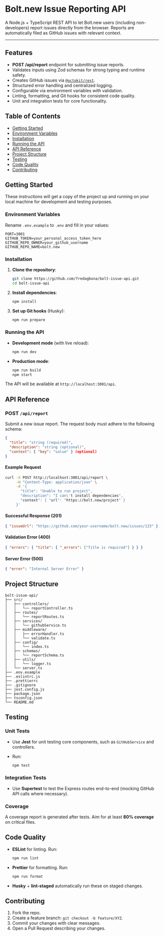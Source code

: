 # Bolt.new Issue Reporting API

A Node.js + TypeScript REST API to let Bolt.new users (including non-developers) report issues directly from the browser. Reports are automatically filed as GitHub issues with relevant context.

---

## Features

- **POST /api/report** endpoint for submitting issue reports.
- Validates inputs using Zod schemas for strong typing and runtime safety.
- Creates GitHub issues via [`@octokit/rest`](https://github.com/octokit/rest.js).
- Structured error handling and centralized logging.
- Configurable via environment variables with validation.
- Linting, formatting, and Git hooks for consistent code quality.
- Unit and integration tests for core functionality.

## Table of Contents

- [Getting Started](#getting-started)
- [Environment Variables](#environment-variables)
- [Installation](#installation)
- [Running the API](#running-the-api)
- [API Reference](#api-reference)
- [Project Structure](#project-structure)
- [Testing](#testing)
- [Code Quality](#code-quality)
- [Contributing](#contributing)

## Getting Started

These instructions will get a copy of the project up and running on your local machine for development and testing purposes.

### Environment Variables

Rename `.env.example` to `.env` and fill in your values:

```env
PORT=3001
GITHUB_TOKEN=your_personal_access_token_here
GITHUB_REPO_OWNER=your_github_username
GITHUB_REPO_NAME=bolt.new
```

### Installation

1. **Clone the repository**:

   ```bash
   git clone https://github.com/fredagbona/bolt-issue-api.git
   cd bolt-issue-api
   ```

2. **Install dependencies**:

   ```bash
   npm install
   ```

3. **Set up Git hooks** (Husky):

   ```bash
   npm run prepare
   ```

### Running the API

- **Development mode** (with live reload):

  ```bash
  npm run dev
  ```

- **Production mode**:

  ```bash
  npm run build
  npm start
  ```

The API will be available at `http://localhost:3001/api`.

## API Reference

### POST `/api/report`

Submit a new issue report. The request body must adhere to the following schema:

```json
{
  "title": "string (required)",
  "description": "string (optional)",
  "context": { "key": "value" } (optional)
}
```

#### Example Request

```bash
curl -X POST http://localhost:3001/api/report \
     -H "Content-Type: application/json" \
     -d '{
       "title": "Unable to run project",
       "description": "I can\'t install dependencies",
       "context": { "url": "https://bolt.new/project" }
     }'
```

#### Successful Response (201)

```json
{ "issueUrl": "https://github.com/your-username/bolt.new/issues/123" }
```

#### Validation Error (400)

```json
{ "errors": { "title": { "_errors": ["Title is required"] } } }
```

#### Server Error (500)

```json
{ "error": "Internal Server Error" }
```

## Project Structure

```
bolt-issue-api/
├── src/
│   ├── controllers/
│   │   └── reportController.ts
│   ├── routes/
│   │   └── reportRoutes.ts
│   ├── services/
│   │   └── githubService.ts
│   ├── middleware/
│   │   ├── errorHandler.ts
│   │   └── validate.ts
│   ├── config/
│   │   └── index.ts
│   ├── schemas/
│   │   └── reportSchema.ts
│   ├── utils/
│   │   └── logger.ts
│   └── server.ts
├── .env.example
├── .eslintrc.js
├── .prettierrc
├── .gitignore
├── jest.config.js
├── package.json
├── tsconfig.json
└── README.md
```

## Testing

### Unit Tests

- Use **Jest** for unit testing core components, such as `GitHubService` and controllers.
- Run:

  ```bash
  npm test
  ```

### Integration Tests

- Use **Supertest** to test the Express routes end-to-end (mocking GitHub API calls where necessary).

### Coverage

A coverage report is generated after tests. Aim for at least **80% coverage** on critical files.

## Code Quality

- **ESLint** for linting. Run:

  ```bash
  npm run lint
  ```

- **Prettier** for formatting. Run:

  ```bash
  npm run format
  ```

- **Husky** + **lint-staged** automatically run these on staged changes.

## Contributing

1. Fork the repo.
2. Create a feature branch: `git checkout -b feature/XYZ`.
3. Commit your changes with clear messages.
4. Open a Pull Request describing your changes.
